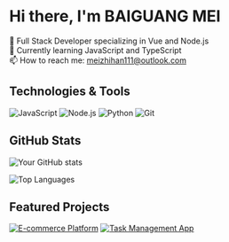 # Hi there, I'm BAIGUANG MEI

🚀 Full Stack Developer specializing in Vue and Node.js  
🌱 Currently learning JavaScript and TypeScript  
📫 How to reach me: meizhihan111@outlook.com 

## Technologies & Tools

![JavaScript](https://img.shields.io/badge/-JavaScript-F7DF1E?style=flat&logo=javascript&logoColor=black)
![Node.js](https://img.shields.io/badge/-Node.js-339933?style=flat&logo=node.js&logoColor=white)
![Python](https://img.shields.io/badge/-Python-3776AB?style=flat&logo=python&logoColor=white)
![Git](https://img.shields.io/badge/-Git-F05032?style=flat&logo=git&logoColor=white)

## GitHub Stats

![Your GitHub stats](https://github-readme-stats.vercel.app/api?username=BAIGUANGMEI&show_icons=true&theme=light)

![Top Languages](https://github-readme-stats.vercel.app/api/top-langs/?username=BAIGUANGMEI&layout=compact&theme=light)

## Featured Projects

[![E-commerce Platform](https://github-readme-stats.vercel.app/api/pin/?username=BAIGUANGMEI&repo=Quick-Idea&theme=light)](https://github.com/BAIGUANGMEI/Quick-Idea)
[![Task Management App](https://github-readme-stats.vercel.app/api/pin/?username=BAIGUANGMEI&repo=EasyResume&theme=light)](https://github.com/BAIGUANGMEI/EasyResume)
